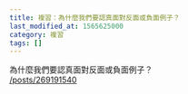 ```yaml
---
title: 複習：為什麼我們要認真面對反面或負面例子？
last_modified_at: 1565625000
category: 複習
tags: []
---
```


<p>為什麼我們要認真面對反面或負面例子？<br/>
<a href="/posts/269191540" target="_blank">/posts/269191540</a></p>
<p> </p>
